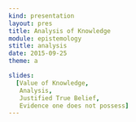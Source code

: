 ```yaml
---
kind: presentation
layout: pres
title: Analysis of Knowledge
module: epistemology
stitle: analysis
date: 2015-09-25
theme: a

slides: 
  [Value of Knowledge,
   Analysis, 
   Justified True Belief,
   Evidence one does not possess]
---
```

